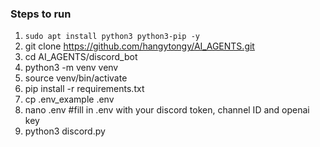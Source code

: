 ### Steps to run

1. ```sudo apt install python3 python3-pip -y```
2. git clone https://github.com/hangytongy/AI_AGENTS.git
3. cd AI_AGENTS/discord_bot
4. python3 -m venv venv
5. source venv/bin/activate
6. pip install -r requirements.txt
7. cp .env_example .env
8. nano .env #fill in .env with your discord token, channel ID and openai key
9. python3 discord.py
